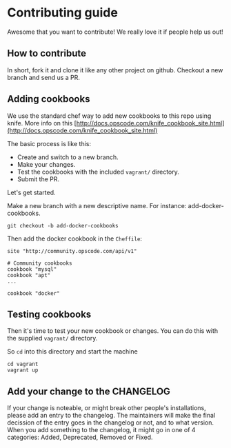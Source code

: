 # Contributing guide

Awesome that you want to contribute! We really love it if people help us out!

## How to contribute

In short, fork it and clone it like any other project on github. Checkout a new branch and
send us a PR.

## Adding cookbooks

We use the standard chef way to add new cookbooks to this repo using knife. More
info on this [http://docs.opscode.com/knife_cookbook_site.html](http://docs.opscode.com/knife_cookbook_site.html)

The basic process is like this:

- Create and switch to a new branch.
- Make your changes.
- Test the cookbooks with the included `vagrant/` directory.
- Submit the PR.

Let's get started.

Make a new branch with a new descriptive name. For instance: add-docker-cookbooks.

```
git checkout -b add-docker-cookbooks
```

Then add the docker cookbook in the `Cheffile`:

```
site "http://community.opscode.com/api/v1"

# Community cookbooks
cookbook "mysql"
cookbook "apt"
...

cookbook "docker"
```

## Testing cookbooks

Then it's time to test your new cookbook or changes. You can do this with the supplied `vagrant/` directory.

So `cd` into this directory and start the machine

```
cd vagrant
vagrant up
```

## Add your change to the CHANGELOG

If your change is noteable, or might break other people's installations, please add an entry to the changelog.
The maintainers will make the final decission of the entry goes in the changelog or not, and to what version.
When you add something to the changelog, it might go in one of 4 categories: Added, Deprecated, Removed or Fixed.

